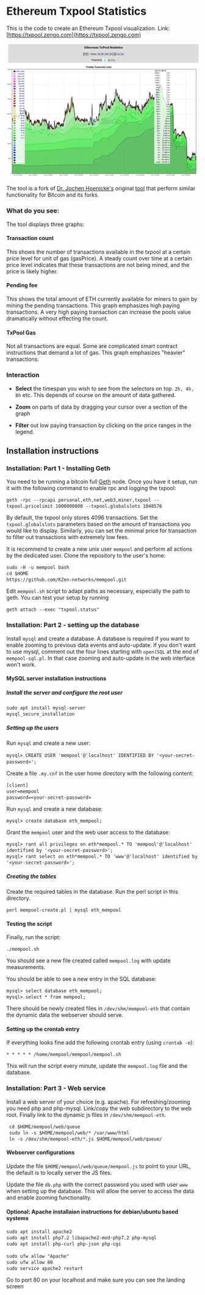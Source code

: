# Ethereum Txpool Statistics

This is the code to create an Ethereum Txpool visualization. Link: [https://txpool.zengo.com](https://txpool.zengo.com)

![Txpool visualization](Demo.png?raw=true 'Txpool visualization')

The tool is a fork of [Dr. Jochen Hoenicke's](https://jochen-hoenicke.de) original [tool](https://github.com/jhoenicke/mempool) that perform similar functionality for Bitcoin and its forks.

### What do you see:

The tool displays three graphs:

#### Transaction count

This shows the number of transactions available in the txpool at a certain price level for unit of gas (gasPrice).
A steady count over time at a certain price level indicates that these transactions are not being mined, and the price is likely higher.

#### Pending fee

This shows the total amount of ETH currently available for miners to gain by mining the pending transactions.
This graph emphasizes high paying transactions. A very high paying transaction can increase the pools value dramatically without effecting the count.

#### TxPool Gas

Not all transactions are equal. Some are complicated smart contract instructions that demand a lot of gas.
This graph emphasizes "heavier" transactions.

### Interaction

- **Select** the timespan you wish to see from the selectors on top. `2h, 4h, 8h` etc.
  This depends of course on the amount of data gathered.

- **Zoom** on parts of data by dragging your cursor over a section of the graph

- **Filter** out low paying transaction by clicking on the price ranges in the legend.

## Installation instructions

### Installation: Part 1 - Installing Geth

You need to be running a bitcoin full [Geth](https://github.com/ethereum/go-ethereum) node.
Once you have it setup, run it with the following command to enable rpc and logging the txpool:

```
geth -rpc --rpcapi personal,eth,net,web3,miner,txpool --txpool.pricelimit 1000000000 --txpool.globalslots 1048576
```

By default, the txpool only stores 4096 transactions. Set the `txpool.globalslots` parameters based on the amount of transactions you would like to display.
Similarly, you can set the minimal price for transaction to filter out transactions with extremely low fees.

It is recommend to create a new unix user `mempool` and perform all actions by the dedicated user.
Clone the repository to the user's home:

```
sudo -H -u mempool bash
cd $HOME
https://github.com/KZen-networks/mempool.git
```

Edit `mempool.sh` script to adapt paths as necessary, especially the path to geth.
You can test your setup by running

```
geth attach --exec "txpool.status"
```

### Installation: Part 2 - setting up the database

Install `mysql` and create a database.
A database is required if you want to enable zooming to previous data events and auto-update.
If you don't want to use mysql, comment out the four lines starting with `open(SQL` at the end of
`mempool-sql.pl`.
In that case zooming and auto-update in the web interface won't work.

#### MySQL server installation instructions

##### Install the server and configure the root user

```
sudo apt install mysql-server
mysql_secure_installation
```

##### Setting up the users

Run `mysql` and create a new user:

`mysql> CREATE USER 'mempool'@'localhost' IDENTIFIED BY '<your-secret-password>';`

Create a file `.my.cnf` in the user home directory with the following content:

```
[client]
user=mempool
password=<your-secret-password>
```

Run `mysql` and create a new database:

```
mysql> create database eth_mempool;
```

Grant the `mempool` user and the web user access to the database:

```
mysql> rant all privileges on eth*mempool.* TO 'mempool'@'localhost' identified by '<your-secret-password>';
mysql> rant select on eth*mempool.* TO 'www'@'localhost' identified by '<your-secret-password>';
```

##### Creating the tables

Create the required tables in the database. Run the perl script in this directory.

```
perl mempool-create.pl | mysql eth_mempool
```

#### Testing the script

Finally, run the script:

```
./mempool.sh
```

You should see a new file created called `mempool.log` with update measurements.

You should be able to see a new entry in the SQL database:

```
mysql> select database eth_mempool;
mysql> select * from mempool;
```

There should be newly created files in `/dev/shm/mempool-eth` that contain the dynamic data the
webserver should serve.

#### Setting up the crontab entry

If everything looks fine add the following crontab entry (using `crontab -e`):

```
* * * * * /home/mempool/mempool/mempool.sh
```

This will run the script every minute, update the `mempool.log` file and the database.

### Installation: Part 3 - Web service

Install a web server of your choice (e.g. apache).
For refreshing/zooming you need php and php-mysql.
Link/copy the web subdirectory to the web root.
Finally link to the dynamic js files in `/dev/shm/mempool-eth`.

```
 cd $HOME/mempool/web/queue
 sudo ln -s $HOME/mempool/web/* /var/www/html
 ln -s /dev/shm/mempool-eth/*.js $HOME/mempool/web/queue/
```

#### Webserver configurations

Update the file `$HOME/mempool/web/queue/mempool.js` to point to your URL, the default is to locally server the JS files.

Update the file `db.php` with the correct password you used with user `www` when setting up the database.
This will allow the server to access the data and enable zooming functionality.

#### Optional: Apache installaion instructions for debian/ubuntu based systems

```
sudo apt install apache2
sudo apt install php7.2 libapache2-mod-php7.2 php-mysql
sudo apt install php-curl php-json php-cgi

sudo ufw allow "Apache"
sudo ufw allow 80
sudo service apache2 restart
```

Go to port 80 on your localhost and make sure you can see the landing screen
